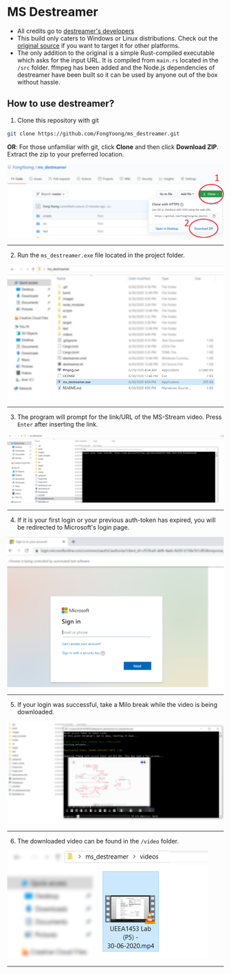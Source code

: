 # MS Destreamer

* All credits go to [destreamer's developers](https://github.com/snobu/destreamer)
* This build only caters to Windows or Linux distributions. Check out the [original source](https://github.com/snobu/destreamer) if you want to target it for other platforms.
* The only addition to the original is a simple Rust-compiled executable which asks for the input URL. It is compiled from ```main.rs``` located in the ```/src``` folder. ffmpeg has been added and the Node.js dependencies of destreamer have been built so it can be used by anyone out of the box without hassle.

## How to use destreamer?

1. Clone this repository with git
```bash
git clone https://github.com/FongYoong/ms_destreamer.git
```
**OR**: For those unfamiliar with git, click **Clone** and then click **Download ZIP**. Extract the zip to your preferred location.

![title](https://github.com/FongYoong/ms_destreamer/blob/master/images/1.jpg)
***

2. Run the ```ms_destreamer.exe``` file located in the project folder.

![title](https://github.com/FongYoong/ms_destreamer/blob/master/images/2.jpg)
***

3. The program will prompt for the link/URL of the MS-Stream video.
Press ```Enter``` after inserting the link.

![title](https://github.com/FongYoong/ms_destreamer/blob/master/images/3.jpg)
***

4. If it is your first login or your previous auth-token has expired, you will be redirected to Microsoft's login page.

![title](https://github.com/FongYoong/ms_destreamer/blob/master/images/4.jpg)
***

5. If your login was successful, take a Milo break while the video is being downloaded.

![title](https://github.com/FongYoong/ms_destreamer/blob/master/images/5.jpg)
***

6. The downloaded video can be found in the ```/video``` folder.

![title](https://github.com/FongYoong/ms_destreamer/blob/master/images/6.jpg)
***
